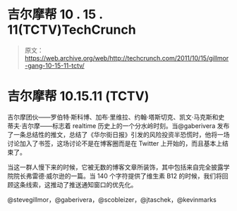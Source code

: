 # 吉尔摩帮 10 . 15 . 11(TCTV)TechCrunch

> 原文：<https://web.archive.org/web/http://techcrunch.com/2011/10/15/gillmor-gang-10-15-11-tctv/>

# 吉尔摩帮 10.15.11 (TCTV)

吉尔摩团伙——罗伯特·斯科博、加布·里维拉、约翰·塔斯切克、凯文·马克斯和史蒂夫·吉尔摩——标志着 realtime 历史上的一个分水岭时刻。当@gaberivera 发布了一条总结性的推文，总结了《华尔街日报》引发的风险投资半恐慌时，他将一场讨论加入了书签，这场讨论不是在博客圈而是在 Twitter 上开始的，而且基本上结束了。

当这一群人慢下来的时候，它被无数的博客文章所装饰，其中包括来自完全披露学院院长弗雷德·威尔逊的一篇。当 140 个字符提供了维生素 B12 的时候，我们将回顾这条线索，这推动了推送通知窗口的优先化。

@stevegillmor，@gaberivera，@scobleizer，@jtaschek，@kevinmarks